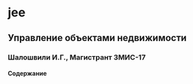 # jee

## Управление объектами недвижимости 

### Шалошвили И.Г., Магистрант ЗМИС-17

#### Содержание
